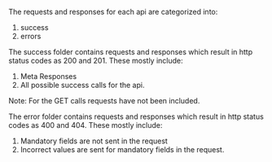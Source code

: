 The requests and responses for each api are categorized into:
1. success
2. errors

The success folder contains requests and responses which result in http status codes as 200 and 201. These mostly include: 
1. Meta Responses
2. All possible success calls for the api.

Note: For the GET calls requests have not been included.

The error folder contains requests and responses which result in http status codes as 400 and 404. These mostly include: 
1. Mandatory fields are not sent in the request
2. Incorrect values are sent for mandatory fields in the request.
